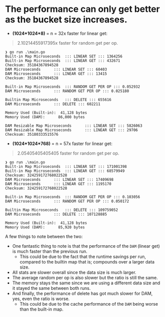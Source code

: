 # The performance can only get better as the bucket size increases.

- **(1024\*1024\*8)** = n = 32x faster for linear get:

> 2.10214455917395x faster for random get per op.

```text
❯ go run .\main.go
Built-in Map Microseconds  ::: LINEAR SET ::: 1364256
Built-in Map Microseconds  ::: LINEAR GET ::: 432671
Checksum: 35184367894528
DAM Microseconds      ::: LINEAR SET ::: 60403
DAM Microseconds      ::: LINEAR GET ::: 13415
Checksum: 35184367894528

Built-in Map Microseconds  ::: RANDOM GET PER OP ::: 0.052932
DAM Microseconds      ::: RANDOM GET PER OP ::: 0.025180

Builtin Map Microseconds   ::: DELETE ::: 655616
DAM Microseconds      ::: DELETE ::: 602211

Memory Used (Built-in):  41,128 bytes
Memory Used (DAM):      86,000 bytes

DAM Resizable Map Microseconds      ::: LINEAR SET ::: 5826063
DAM Resizable Map Microseconds      ::: LINEAR GET ::: 29706
Checksum: 35180333515576
```

- **(1024\*1024\*768)** = n = 57x faster for linear get:

> 2.05405405405405 faster for random get per op.

```text
❯ go run .\main.go
Built-in Map Microseconds  ::: LINEAR SET ::: 171001398
Built-in Map Microseconds  ::: LINEAR GET ::: 68579949
Checksum: 324259172768022528
DAM Microseconds      ::: LINEAR SET ::: 17409698
DAM Microseconds      ::: LINEAR GET ::: 1195170
Checksum: 324259172768022528

Built-in Map Microseconds  ::: RANDOM GET PER OP ::: 0.103056
DAM Microseconds      ::: RANDOM GET PER OP ::: 0.050172

Builtin Map Microseconds   ::: DELETE ::: 109759052
DAM Microseconds      ::: DELETE ::: 107128885

Memory Used (Built-in):  41,128 bytes
Memory Used (DAM):      85,920 bytes
```

A few things to note between the two:

- One fantastic thing to note is that the performance of the `DAM` (linear get) is much faster than the previous run.
  - This could be due to the fact that the runtime savings per run, compared to the builtin map that is; compounds over a larger data size.
- All stats are slower overall since the data size is much larger.
- The average random per op is also slower but the ratio is still the same.
- The memory stays the same since we are using a different data size and it stayed the same between both runs.
- And finally, the performance of delete has got much slower for DAM, yes, even the ratio is worse.
  - This could be due to the cache performance of the `DAM` being worse than the built-in map.
